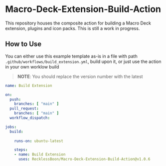 # Macro-Deck-Extension-Build-Action
This repository houses the composite action for building a Macro Deck extension, plugins and icon packs. This is still a work in progress.

## How to Use
You can either use this example template as-is in a file with path `.github/workflows/build_extension.yml`, build upon it, or just use the action in your own worklow build

> **NOTE**: You should replace the version number with the latest

```yaml
name: Build Extension

on:
  push:
    branches: [ "main" ]
  pull_request:
    branches: [ "main" ]
  workflow_dispatch:

jobs:
  build:
  
    runs-on: ubuntu-latest

    steps:
    - name: Build Extension
      uses: RecklessBoon/Macro-Deck-Extension-Build-Action@v1.0.6
```
